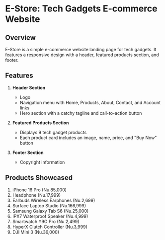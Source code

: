 # E-Store: Tech Gadgets E-commerce Website

## Overview

E-Store is a simple e-commerce website landing page for tech gadgets. It features a responsive design with a header, featured products section, and footer.

## Features

1. **Header Section**
   - Logo
   - Navigation menu with Home, Products, About, Contact, and Account links
   - Hero section with a catchy tagline and call-to-action button

2. **Featured Products Section**
   - Displays 9 tech gadget products
   - Each product card includes an image, name, price, and "Buy Now" button

3. **Footer Section**
   - Copyright information

## Products Showcased

1. iPhone 16 Pro (Nu.85,000)
2. Headphone (Nu.17,999)
3. Earbuds Wireless Earphones (Nu.2,699)
4. Surface Laptop Studio (Nu.166,999)
5. Samsung Galaxy Tab S6 (Nu.25,000)
6. IPX7 Waterproof Speaker (Nu.4,999)
7. Smartwatch Y9O Pro (Nu.2,499)
8. HyperX Clutch Controller (Nu.3,999)
9. DJI Mini 3 (Nu.36,000)
